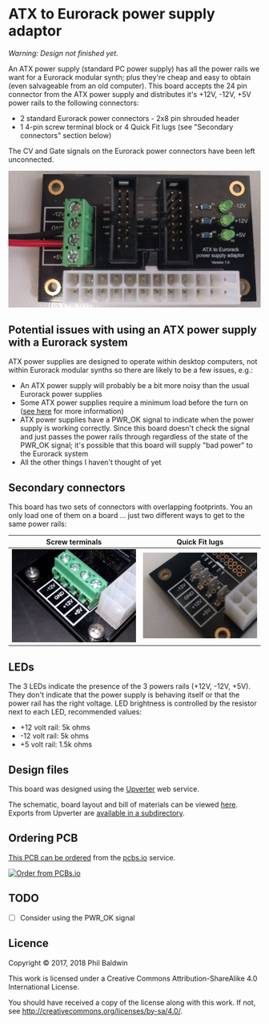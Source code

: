 # ATX to Eurorack power supply adaptor

*Warning: Design not finished yet.*

An ATX power supply (standard PC power supply) has all the power rails we want for a Eurorack modular synth; plus they're cheap and easy to obtain (even salvageable from an old computer). This board accepts the 24 pin connector from the ATX power supply and distributes it's +12V, -12V, +5V power rails to the following connectors:

* 2 standard Eurorack power connectors - 2x8 pin shrouded header
* 1 4-pin screw terminal block or 4 Quick Fit lugs (see "Secondary connectors" section below)

The CV and Gate signals on the Eurorack power connectors have been left unconnected.

![Board photo](./board-photo.jpg)

## Potential issues with using an ATX power supply with a Eurorack system

ATX power supplies are designed to operate within desktop computers, not within Eurorack modular synths so there are likely to be a few issues, e.g.:

* An ATX power supply will probably be a bit more noisy than the usual Eurorack power supplies
* Some ATX power supplies require a minimum load before the turn on ([see here](http://reprap.org/wiki/PC_Power_Supply#Base_Load) for more information)
* ATX power supplies have a PWR_OK signal to indicate when the power supply is working correctly. Since this board doesn't check the signal and just passes the power rails through regardless of the state of the PWR_OK signal; it's possible that this board will supply "bad power" to the Eurorack system
* All the other things I haven't thought of yet

## Secondary connectors

This board has two sets of connectors with overlapping footprints. You an only load one of them on a board ... just two different ways to get to the same power rails:

| Screw terminals | Quick Fit lugs |
| --------------- | -------------- |
| ![Secondary connector - Screw terminals](./secondary-connector-screw-terminals.jpg) | ![Secondary connector - Lugs](./secondary-connector-lugs.jpg) |

## LEDs

The 3 LEDs indicate the presence of the 3 powers rails (+12V, -12V, +5V). They don't indicate that the power supply is behaving itself or that the power rail has the right voltage. LED brightness is controlled by the resistor next to each LED, recommended values:

* +12 volt rail: 5k ohms
* -12 volt rail: 5k ohms
*  +5 volt rail: 1.5k ohms



## Design files

This board was designed using the [Upverter](https://upverter.com) web service.

The schematic, board layout and bill of materials can be viewed [here](https://upverter.com/Trebuchetindustries/cbf2f2e6c2a22832/ATX-to-Eurorack-power-supply-adaptor/). Exports from Upverter are [available in a subdirectory](./Upverter%20exports).

## Ordering PCB

[This PCB can be ordered](https://PCBs.io/share/4QGV1) from the [pcbs.io](https://pcbs.io) service.

<a href="https://PCBs.io/share/4QGV1"><img src="https://s3.amazonaws.com/pcbs.io/share.png" alt="Order from PCBs.io"></img></a>

## TODO

* [ ] Consider using the PWR_OK signal

## Licence

Copyright © 2017, 2018 Phil Baldwin

This work is licensed under a Creative Commons Attribution-ShareAlike 4.0 International License.

You should have received a copy of the license along with this work. If not, see <http://creativecommons.org/licenses/by-sa/4.0/>.

